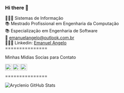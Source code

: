 ### Hi there 👋


👨🏻‍🎓 Sistemas de Informação <br>
📚 Mestrado Profissional em Engenharia da Computação <br>
📚 Especialização em Engenharia de Software <br>
📧 emanuelangelo@outlook.com.br <br>
👨🏻‍💻 Linkedin: [Emanuel Angelo](https://www.linkedin.com/in/emanuelangelo/) <br>
=============== <br>
  <p> Minhas Midias Socias para Contato </p>
  <a target="_blank" href="https://api.whatsapp.com/send?phone=5598983106844">
    <img align="left" alt="Whatsapp" width="22px" src="https://cdn.jsdelivr.net/npm/simple-icons@v3/icons/whatsapp.svg" />
  </a>
  <a target="_blank" href="https://www.instagram.com/emanuel._angelo/">
    <img align="left" alt="Instagram" width="22px" src="https://cdn.jsdelivr.net/npm/simple-icons@v3/icons/instagram.svg" />
  </a>
  <a target="_blank" href="https://www.facebook.com/emanuel.angelo.148/">
    <img align="left" alt="Facebook" width="22px" src="https://cdn.jsdelivr.net/npm/simple-icons@v3/icons/facebook.svg" />
  </a> <br>

=============== <br>

![Aryclenio GitHub Stats](https://github-readme-stats.vercel.app/api?username=EmanuelAngelo&show_icons=true)
